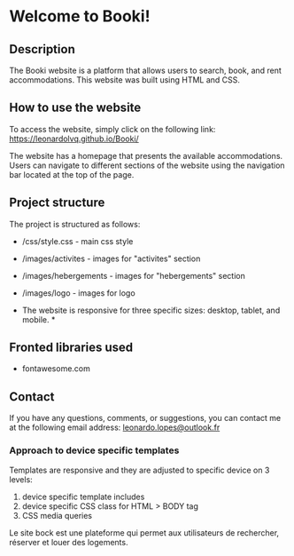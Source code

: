 # Welcome to Booki! # 

## Description ##
The Booki website is a platform that allows users to search, book, and rent accommodations.
This website was built using HTML and CSS.

## How to use the website ##
To access the website, simply click on the following link: https://leonardolvq.github.io/Booki/

The website has a homepage that presents the available accommodations. Users can navigate to different sections of the website using the navigation bar located at the top of the page.

## Project structure ##
The project is structured as follows:

* /css/style.css - main css style
* /images/activites - images for "activites" section
* /images/hebergements - images for "hebergements" section
* /images/logo - images for logo

* The website is responsive for three specific sizes: desktop, tablet, and mobile. *



## Fronted libraries used ##
* fontawesome.com

## Contact ##
If you have any questions, comments, or suggestions, you can contact me at the following email address: 
leonardo.lopes@outlook.fr

### Approach to device specific templates ###
Templates are responsive and they are adjusted to specific device on 3 levels:
1. device specific template includes
2. device specific CSS class for HTML > BODY tag
3. CSS media queries

Le site bock est une plateforme qui permet aux utilisateurs de rechercher, réserver et louer des logements.